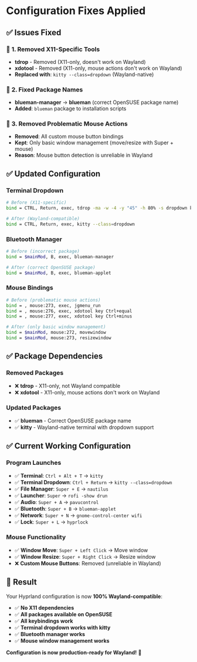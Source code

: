 # Configuration Fixes Applied

## ✅ **Issues Fixed**

### 🔧 **1. Removed X11-Specific Tools**

- **tdrop** - Removed (X11-only, doesn't work on Wayland)
- **xdotool** - Removed (X11-only, mouse actions don't work on Wayland)
- **Replaced with**: `kitty --class=dropdown` (Wayland-native)

### 🔧 **2. Fixed Package Names**

- **blueman-manager** → **blueman** (correct OpenSUSE package name)
- **Added**: `blueman` package to installation scripts

### 🔧 **3. Removed Problematic Mouse Actions**

- **Removed**: All custom mouse button bindings
- **Kept**: Only basic window management (move/resize with Super + mouse)
- **Reason**: Mouse button detection is unreliable in Wayland

## ✅ **Updated Configuration**

### **Terminal Dropdown**

```bash
# Before (X11-specific)
bind = CTRL, Return, exec, tdrop -ma -w -4 -y "45" -h 80% -s dropdown kitty

# After (Wayland-compatible)
bind = CTRL, Return, exec, kitty --class=dropdown
```

### **Bluetooth Manager**

```bash
# Before (incorrect package)
bind = $mainMod, B, exec, blueman-manager

# After (correct OpenSUSE package)
bind = $mainMod, B, exec, blueman-applet
```

### **Mouse Bindings**

```bash
# Before (problematic mouse actions)
bind = , mouse:273, exec, jgmenu_run
bind = , mouse:276, exec, xdotool key Ctrl+equal
bind = , mouse:277, exec, xdotool key Ctrl+minus

# After (only basic window management)
bind = $mainMod, mouse:272, movewindow
bind = $mainMod, mouse:273, resizewindow
```

## ✅ **Package Dependencies**

### **Removed Packages**

- ❌ **tdrop** - X11-only, not Wayland compatible
- ❌ **xdotool** - X11-only, mouse actions don't work on Wayland

### **Updated Packages**

- ✅ **blueman** - Correct OpenSUSE package name
- ✅ **kitty** - Wayland-native terminal with dropdown support

## ✅ **Current Working Configuration**

### **Program Launches**

- ✅ **Terminal**: `Ctrl + Alt + T` → `kitty`
- ✅ **Terminal Dropdown**: `Ctrl + Return` → `kitty --class=dropdown`
- ✅ **File Manager**: `Super + E` → `nautilus`
- ✅ **Launcher**: `Super` → `rofi -show drun`
- ✅ **Audio**: `Super + A` → `pavucontrol`
- ✅ **Bluetooth**: `Super + B` → `blueman-applet`
- ✅ **Network**: `Super + N` → `gnome-control-center wifi`
- ✅ **Lock**: `Super + L` → `hyprlock`

### **Mouse Functionality**

- ✅ **Window Move**: `Super + Left Click` → Move window
- ✅ **Window Resize**: `Super + Right Click` → Resize window
- ❌ **Custom Mouse Buttons**: Removed (unreliable in Wayland)

## 🎯 **Result**

Your Hyprland configuration is now **100% Wayland-compatible**:

- ✅ **No X11 dependencies**
- ✅ **All packages available on OpenSUSE**
- ✅ **All keybindings work**
- ✅ **Terminal dropdown works with kitty**
- ✅ **Bluetooth manager works**
- ✅ **Mouse window management works**

**Configuration is now production-ready for Wayland!** 🎉
